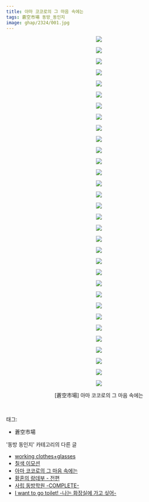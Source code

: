 ```yaml
---
title: 아마 코코로의 그 마음 속에는
tags: 蒼空市場 동방_동인지
image: ghap/2324/001.jpg
---
```

<div class="article">
<p style="text-align: center; clear: none; float: none;"><img src="{{ site.nasurl }}/ghap/2324/001.jpg"/></p>
<p style="text-align: center; clear: none; float: none;"><img src="{{ site.nasurl }}/ghap/2324/002.jpg"/></p>
<p style="text-align: center; clear: none; float: none;"><img src="{{ site.nasurl }}/ghap/2324/003.jpg"/></p>
<p style="text-align: center; clear: none; float: none;"><img src="{{ site.nasurl }}/ghap/2324/004.jpg"/></p>
<p style="text-align: center; clear: none; float: none;"><img src="{{ site.nasurl }}/ghap/2324/005.jpg"/></p>
<p style="text-align: center; clear: none; float: none;"><img src="{{ site.nasurl }}/ghap/2324/006.jpg"/></p>
<p style="text-align: center; clear: none; float: none;"><img src="{{ site.nasurl }}/ghap/2324/007.jpg"/></p>
<p style="text-align: center; clear: none; float: none;"><img src="{{ site.nasurl }}/ghap/2324/008.jpg"/></p>
<p style="text-align: center; clear: none; float: none;"><img src="{{ site.nasurl }}/ghap/2324/009.jpg"/></p>
<p style="text-align: center; clear: none; float: none;"><img src="{{ site.nasurl }}/ghap/2324/010.jpg"/></p>
<p style="text-align: center; clear: none; float: none;"><img src="{{ site.nasurl }}/ghap/2324/011.jpg"/></p>
<p style="text-align: center; clear: none; float: none;"><img src="{{ site.nasurl }}/ghap/2324/012.jpg"/></p>
<p style="text-align: center; clear: none; float: none;"><img src="{{ site.nasurl }}/ghap/2324/013.jpg"/></p>
<p style="text-align: center; clear: none; float: none;"><img src="{{ site.nasurl }}/ghap/2324/014.jpg"/></p>
<p style="text-align: center; clear: none; float: none;"><img src="{{ site.nasurl }}/ghap/2324/015.jpg"/></p>
<p style="text-align: center; clear: none; float: none;"><img src="{{ site.nasurl }}/ghap/2324/016.jpg"/></p>
<p style="text-align: center; clear: none; float: none;"><img src="{{ site.nasurl }}/ghap/2324/017.jpg"/></p>
<p style="text-align: center; clear: none; float: none;"><img src="{{ site.nasurl }}/ghap/2324/018.jpg"/></p>
<p style="text-align: center; clear: none; float: none;"><img src="{{ site.nasurl }}/ghap/2324/019.jpg"/></p>
<p style="text-align: center; clear: none; float: none;"><img src="{{ site.nasurl }}/ghap/2324/020.jpg"/></p>
<p style="text-align: center; clear: none; float: none;"><img src="{{ site.nasurl }}/ghap/2324/021.jpg"/></p>
<p style="text-align: center; clear: none; float: none;"><img src="{{ site.nasurl }}/ghap/2324/022.jpg"/></p>
<p style="text-align: center; clear: none; float: none;"><img src="{{ site.nasurl }}/ghap/2324/023.jpg"/></p>
<p style="text-align: center; clear: none; float: none;"><img src="{{ site.nasurl }}/ghap/2324/024.jpg"/></p>
<p style="text-align: center; clear: none; float: none;"><img src="{{ site.nasurl }}/ghap/2324/025.jpg"/></p>
<p style="text-align: center; clear: none; float: none;"><img src="{{ site.nasurl }}/ghap/2324/026.jpg"/></p>
<p style="text-align: center; clear: none; float: none;"><img src="{{ site.nasurl }}/ghap/2324/027.jpg"/></p>
<p style="text-align: center; clear: none; float: none;"><img src="{{ site.nasurl }}/ghap/2324/028.jpg"/></p>
<p style="text-align: center; clear: none; float: none;"><img src="{{ site.nasurl }}/ghap/2324/029.jpg"/></p>
<p style="text-align: center; clear: none; float: none;"><img src="{{ site.nasurl }}/ghap/2324/030.jpg"/></p>
<p style="text-align: center; clear: none; float: none;"><img src="{{ site.nasurl }}/ghap/2324/031.jpg"/></p>
<p style="text-align: center; clear: none; float: none;"><img src="{{ site.nasurl }}/ghap/2324/032.jpg"/></p>
<p style="text-align: center; clear: none; float: none;">[蒼空市場] 아마 코코로의 그 마음 속에는</p>
<p><br/></p>
</div><div class="tagTrail">
<p>태그: </p>
<ul>
<li>蒼空市場</li>
</ul>
</div><div class="another">
<p>'동방 동인지' 카테고리의 다른 글</p>
<ul>
<li><a href="/2016-09-24-ghap_2326">working clothes+glasses</a></li>
<li><a href="/2016-09-24-ghap_2325">칠색 이모션</a></li>
<li><a href="/2016-09-24-ghap_2324">아마 코코로의 그 마음 속에는</a></li>
<li><a href="/2016-09-24-ghap_2323">황혼의 랑데부 - 전편</a></li>
<li><a href="/2016-09-24-ghap_2322">사립 동방학원 -COMPLETE-</a></li>
<li><a href="/2016-09-24-ghap_2321">I want to go toilet! -나는 화장실에 가고 싶어-</a></li>
</ul>
</div><div class="cb_module cb_fluid">
<div class="cb_wrt cb_profile">
</div><!-- commentList close -->
</div>